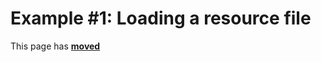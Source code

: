# Example #1: Loading a resource file #

This page has [**moved**](https://lib-docs.delphidabbler.com/ResFile/1/Examples/Example1)